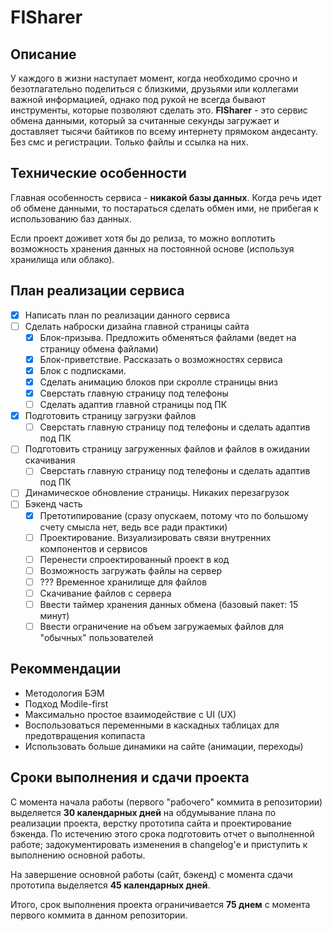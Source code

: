# FISharer

## Описание

У каждого в жизни наступает момент, когда необходимо срочно и безотлагательно поделиться с близкими, друзьями или коллегами важной информацией, однако под рукой не всегда бывают инструменты, которые позволяют сделать это. **FISharer** - это сервис обмена данными, который за считанные секунды загружает и доставляет тысячи байтиков по всему интернету прямоком андесанту. Без смс и регистрации. Только файлы и ссылка на них.

## Технические особенности

Главная особенность сервиса - **никакой базы данных**. Когда речь идет об обмене данными, то постараться сделать обмен ими, не прибегая к использованию баз данных. 

Если проект доживет хотя бы до релиза, то можно воплотить возможность хранения данных на постоянной основе (используя хранилища или облако).

## План реализации сервиса

- [X] Написать план по реализации данного сервиса
- [ ] Сделать наброски дизайна главной страницы сайта
  - [X] Блок-призыва. Предложить обменяться файлами (ведет на страницу обмена файлами)
  - [X] Блок-приветствие. Рассказать о возможностях сервиса
  - [X] Блок с подписками.
  - [X] Сделать анимацию блоков при скролле страницы вниз
  - [X] Сверстать главную страницу под телефоны
  - [ ] Сделать адаптив главной страницы под ПК
- [X] Подготовить страницу загрузки файлов
  - [ ] Сверстать главную страницу под телефоны и сделать адаптив под ПК
- [ ] Подготовить страницу загруженных файлов и файлов в ожидании скачивания
  - [ ] Сверстать главную страницу под телефоны и сделать адаптив под ПК
- [ ] Динамическое обновление страницы. Никаких перезагрузок
- [ ] Бэкенд часть
  - [x] Претотипирование (сразу опускаем, потому что по большому счету смысла нет, ведь все ради практики)
  - [ ] Проектирование. Визуализировать связи внутренних компонентов и сервисов
  - [ ] Перенести спроектированный проект в код
  - [ ] Возможность загружать файлы на сервер
  - [ ] ??? Временное хранилище для файлов
  - [ ] Скачивание файлов с сервера
  - [ ] Ввести таймер хранения данных обмена (базовый пакет: 15 минут)
  - [ ] Ввести ограничение на объем загружаемых файлов для "обычных" пользователей

## Рекоммендации

* Методология БЭМ
* Подход Modile-first
* Максимально простое взаимодействие с UI (UX)
* Воспользоваться переменными в каскадных таблицах для предотвращения копипаста
* Использовать больше динамики на сайте (анимации, переходы)

## Сроки выполнения и сдачи проекта

С момента начала работы (первого "рабочего" коммита в репозитории) выделяется **30 календарных дней** на обдумывание плана по реализации проекта, верстку прототипа сайта и проектирование бэкенда. По истечению этого срока подготовить отчет о выполненной работе; задокументировать изменения в changelog'е и приступить к выполнению основной работы. 

На завершение основной работы (сайт, бэкенд) с момента сдачи прототипа выделяется **45 календарных дней**. 

Итого, срок выполнения проекта ограничивается **75 днем** с момента первого коммита в данном репозитории.

